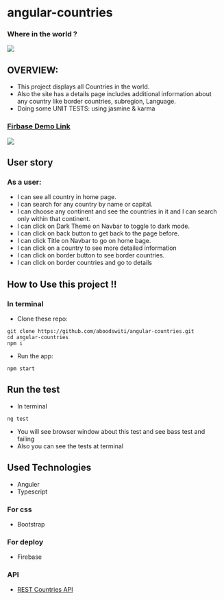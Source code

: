 # angular-countries

### Where in the world ?
 ![](https://i.pinimg.com/originals/af/9a/61/af9a61ae90edb993e1df209c9c164fb0.gif)

## OVERVIEW:
- This project displays all Countries in the world.
- Also the site has a details page includes additional information about any country like border countries, subregion, Language.
- Doing some UNIT TESTS: using jasmine & karma

### [Firbase Demo Link](https://countries-ang.web.app/countries)

  ![](https://i.imgur.com/ZAV0UIc.gif)

## User story
### As a user:
-  I can see all country in home page.
-  I can search for any country by name or capital.
-  I can choose any continent and see the countries in it and I can search only within that continent.
-  I can click on Dark Theme on Navbar to toggle to dark mode.
-  I can click on back button to get back to the page before.
-  I can click Title on Navbar to go on home bage.
-  I can click on a country to see more detailed information
-  I can click on border button to see border countries.
-  I can click on border countries and go to details


## How to Use this project !!
### In terminal
- Clone these repo:
```
git clone https://github.com/aboodswiti/angular-countries.git
cd angular-countries
npm i
```
- Run the app:
```
npm start
```
## Run the test
- In terminal
```
ng test
```
- You will see browser window about this test and see bass test and failing
- Also you can see the tests at terminal

## Used Technologies
- Anguler
- Typescript 

### For css
- Bootstrap

### For deploy
- Firebase

### API
- [REST Countries API](https://restcountries.eu/)

